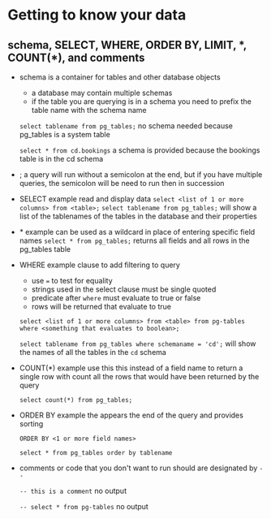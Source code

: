 #  Getting to know your data

## schema, SELECT, WHERE, ORDER BY, LIMIT, *, COUNT(\*), and comments

- schema is a container for tables and other database objects

     * a database may contain multiple schemas
     * if the table you are querying is in a schema you need to prefix the table name with the schema name

     `select tablename from pg_tables;` no schema needed because pg_tables is a system table

     `select * from cd.bookings` a schema is provided because the bookings table is in the cd schema

- ; a query will run without a semicolon at the end, but if you have multiple queries, the semicolon will be need to run then in succession

- SELECT example
    read and display data
    `select <list of 1 or more columns> from <table>;`
    `select tablename from pg_tables;` will show a list of the tablenames of the tables in the database and their properties

- \*  example
    can be used as a wildcard in place of entering specific field names
    `select * from pg_tables;` returns all fields and all rows in the pg_tables table

- WHERE example
    clause to add filtering to query

    - use `=` to test for equality
    - strings used in the select clause must be single quoted
    - predicate after `where` must evaluate to true or false
    - rows will be returned that evaluate to true

    `select <list of 1 or more columns> from <table> from pg-tables where <something that evaluates to boolean>;`

    `select tablename from pg_tables where schemaname = 'cd';` will show the names of all the tables in the `cd` schema

- COUNT(*) example
    use this this instead of a field name to return a single row with  count all the rows that would have been returned by the query

    `select count(*) from pg_tables;`

- ORDER BY example
    the appears the end of the query and provides sorting

    `ORDER BY <1 or more field names>`
    
    `select * from pg_tables order by tablename`

- comments or code that you don't want to run should are designated by `--`

    `-- this is a comment`  no output

    `-- select * from pg-tables` no output

